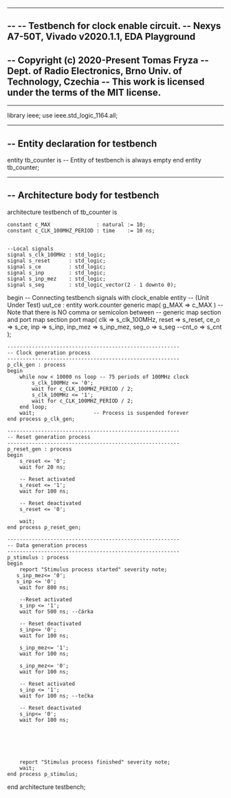 ------------------------------------------------------------
--
-- Testbench for clock enable circuit.
-- Nexys A7-50T, Vivado v2020.1.1, EDA Playground
--
-- Copyright (c) 2020-Present Tomas Fryza
-- Dept. of Radio Electronics, Brno Univ. of Technology, Czechia
-- This work is licensed under the terms of the MIT license.
--
------------------------------------------------------------

library ieee;
use ieee.std_logic_1164.all;

------------------------------------------------------------
-- Entity declaration for testbench
------------------------------------------------------------
entity tb_counter is
    -- Entity of testbench is always empty
end entity tb_counter;

------------------------------------------------------------
-- Architecture body for testbench
------------------------------------------------------------
architecture testbench of tb_counter is 

    constant c_MAX               : natural := 10;
    constant c_CLK_100MHZ_PERIOD : time    := 10 ns;
    

    --Local signals
    signal s_clk_100MHz : std_logic;
    signal s_reset      : std_logic;
    signal s_ce         : std_logic;
    signal s_inp 		: std_logic;
    signal s_inp_mez 	: std_logic;
    signal s_seg		: std_logic_vector(2 - 1 downto 0);
 
begin
    -- Connecting testbench signals with clock_enable entity
    -- (Unit Under Test)
    uut_ce : entity work.counter
        generic map(
            g_MAX => c_MAX
            )   -- Note that there is NO comma or semicolon between
            -- generic map section and port map section
        port map(
            clk   => s_clk_100MHz,
            reset => s_reset,
            ce_o  => s_ce,
            inp   => s_inp,
            inp_mez   => s_inp_mez,
            seg_o => s_seg
            --cnt_o => s_cnt
        );

    --------------------------------------------------------
    -- Clock generation process
    --------------------------------------------------------
    p_clk_gen : process
    begin
        while now < 10000 ns loop -- 75 periods of 100MHz clock
            s_clk_100MHz <= '0';
            wait for c_CLK_100MHZ_PERIOD / 2;
            s_clk_100MHz <= '1';
            wait for c_CLK_100MHZ_PERIOD / 2;
        end loop;
        wait;                   -- Process is suspended forever
    end process p_clk_gen;

    --------------------------------------------------------
    -- Reset generation process
    --------------------------------------------------------
    p_reset_gen : process
    begin
        s_reset <= '0';
        wait for 20 ns;
        
        -- Reset activated
        s_reset <= '1';
        wait for 100 ns;

        -- Reset deactivated
        s_reset <= '0';

        wait;
    end process p_reset_gen;

    --------------------------------------------------------
    -- Data generation process
    --------------------------------------------------------
    p_stimulus : process
    begin
        report "Stimulus process started" severity note;
       s_inp_mez<= '0';
       s_inp <= '0';
        wait for 800 ns;
        
        --Reset activated
        s_inp <= '1';
        wait for 500 ns; --čárka

        -- Reset deactivated
        s_inp<= '0';
        wait for 100 ns;
        
        s_inp_mez<= '1';
        wait for 100 ns;
        
        s_inp_mez<= '0';
        wait for 100 ns;
       
        -- Reset activated
        s_inp <= '1';
        wait for 100 ns; --tečka

        -- Reset deactivated
        s_inp<= '0';
        wait for 100 ns;
        
  

   
       
        
        report "Stimulus process finished" severity note;
        wait;
    end process p_stimulus;

end architecture testbench;
